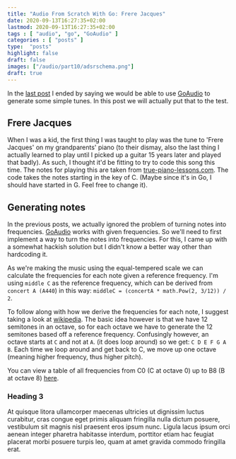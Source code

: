 ```yaml
---
title: "Audio From Scratch With Go: Frere Jacques"
date: 2020-09-13T16:27:35+02:00
lastmod: 2020-09-13T16:27:35+02:00
tags : [ "audio", "go", "GoAudio" ]
categories : [ "posts" ]
type:  "posts"
highlight: false
draft: false
images: ["/audio/part10/adsrschema.png"]
draft: true
---
```


In the [last post](https://dylanmeeus.github.io/posts/audio-from-scratch-pt11) I ended by saying we
would be able to use [GoAudio](https://github.com/DylanMeeus/GoAudio) to generate some simple tunes.
In this post we will actually put that to the test. 

## Frere Jacques

When I was a kid, the first thing I was taught to play was the tune to 'Frere Jacques' on my grandparents' piano (to their dismay,
also the last thing I actually learned to play until I picked up a guitar 15 years later and played that badly). As such, I thought it'd be fitting to try to code
this song this time. The notes for playing this are taken from [true-piano-lessons.com](https://www.true-piano-lessons.com/frere-jacques.html
). The code takes the notes starting in the key of C. (Maybe since it's in Go, I should have started
in G. Feel free to change it).

## Generating notes

In the previous posts, we actually ignored the problem of turning notes into frequencies.
[GoAudio](https://github.com/DylanMeeus/GoAudio) works with given frequencies. So we'll need to
first implement a way to turn the notes into frequencies. For this, I came up with a somewhat
hackish solution but I didn't know a better way other than hardcoding it. 

As we're making the music using the equal-tempered scale we can calculate the frequencies for each
note given a reference frequency. I'm using `middle C` as the reference frequency, which can be
derived from `concert A (A440`) in this way: `middleC = (concertA * math.Pow(2, 3/12)) / 2`.

To follow along with how we derive the frequencies for each note, I suggest taking a look at
[wikipedia](https://en.wikipedia.org/wiki/Equal_temperament). The basic idea however is that we have
12 semitones in an octave, so for each octave we have to generate the 12 semitones based off a
reference frequency. Confusingly however, an octave starts at `C` and not at `A`. (it does loop
around) so we get: `C D E F G A B`. Each time we loop around and get back to C, we move up one
octave (meaning higher frequency, thus higher pitch). 

You can view a table of all frequencies from C0 (C at octave 0) up to B8 (B at octave 8)
[here](https://pages.mtu.edu/~suits/notefreqs.html).


### Heading 3

At quisque litora ullamcorper maecenas ultricies ut dignissim luctus curabitur, cras congue eget primis aliquam fringilla nulla dictum posuere, vestibulum sit magnis nisl praesent eros ipsum nunc. Ligula lacus ipsum orci aenean integer pharetra habitasse interdum, porttitor etiam hac feugiat placerat morbi posuere turpis leo, quam at amet gravida commodo fringilla erat.
